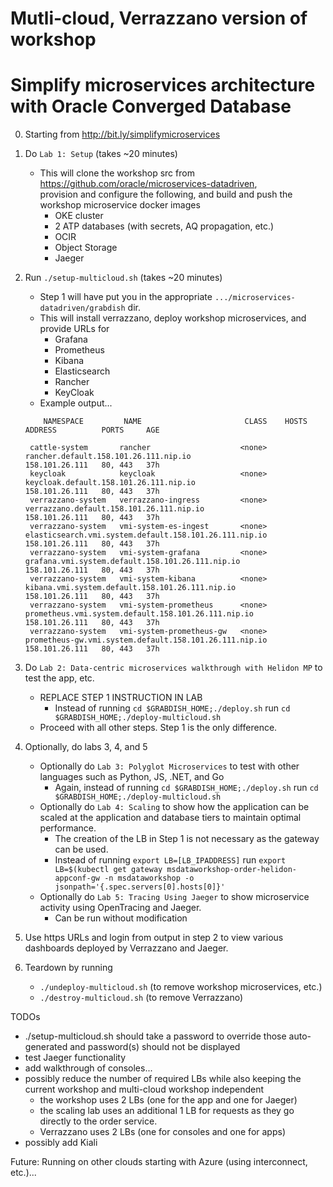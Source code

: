 # Mutli-cloud, Verrazzano version of workshop 
# Simplify microservices architecture with Oracle Converged Database

0. Starting from http://bit.ly/simplifymicroservices

1. Do `Lab 1: Setup` (takes ~20 minutes)
    - This will clone the workshop src from https://github.com/oracle/microservices-datadriven,  
      provision and configure the following, and build and push the workshop microservice docker images
        - OKE cluster
        - 2 ATP databases (with secrets, AQ propagation, etc.)
        - OCIR
        - Object Storage 
        - Jaeger 
        
2. Run `./setup-multicloud.sh` (takes ~20 minutes)
    - Step 1 will have put you in the appropriate `.../microservices-datadriven/grabdish` dir.
    - This will install verrazzano, deploy workshop microservices, and provide URLs for 
        - Grafana
        - Prometheus
        - Kibana
        - Elasticsearch
        - Rancher
        - KeyCloak
    - Example output...
    
    `    NAMESPACE         NAME                       CLASS    HOSTS                                                    ADDRESS          PORTS     AGE`

        cattle-system       rancher                    <none>   rancher.default.158.101.26.111.nip.io                    158.101.26.111   80, 443   37h
        keycloak            keycloak                   <none>   keycloak.default.158.101.26.111.nip.io                   158.101.26.111   80, 443   37h
        verrazzano-system   verrazzano-ingress         <none>   verrazzano.default.158.101.26.111.nip.io                 158.101.26.111   80, 443   37h
        verrazzano-system   vmi-system-es-ingest       <none>   elasticsearch.vmi.system.default.158.101.26.111.nip.io   158.101.26.111   80, 443   37h
        verrazzano-system   vmi-system-grafana         <none>   grafana.vmi.system.default.158.101.26.111.nip.io         158.101.26.111   80, 443   37h
        verrazzano-system   vmi-system-kibana          <none>   kibana.vmi.system.default.158.101.26.111.nip.io          158.101.26.111   80, 443   37h
        verrazzano-system   vmi-system-prometheus      <none>   prometheus.vmi.system.default.158.101.26.111.nip.io      158.101.26.111   80, 443   37h
        verrazzano-system   vmi-system-prometheus-gw   <none>   prometheus-gw.vmi.system.default.158.101.26.111.nip.io   158.101.26.111   80, 443   37h

        
3. Do `Lab 2: Data-centric microservices walkthrough with Helidon MP` to test the app, etc.
    - REPLACE STEP 1 INSTRUCTION IN LAB
        - Instead of running `cd $GRABDISH_HOME;./deploy.sh` run `cd $GRABDISH_HOME;./deploy-multicloud.sh`
    - Proceed with all other steps. Step 1 is the only difference.
    
4. Optionally, do labs 3, 4, and 5
    - Optionally do `Lab 3: Polyglot Microservices` to test with other languages such as Python, JS, .NET, and Go
        - Again, instead of running `cd $GRABDISH_HOME;./deploy.sh` run `cd $GRABDISH_HOME;./deploy-multicloud.sh`
    - Optionally do `Lab 4: Scaling` to show how the application can be scaled at the application and database tiers to maintain optimal performance.
        - The creation of the LB in Step 1 is not necessary as the gateway can be used.
        - Instead of running `export LB=[LB_IPADDRESS]` run `export LB=$(kubectl get gateway msdataworkshop-order-helidon-appconf-gw -n msdataworkshop -o jsonpath='{.spec.servers[0].hosts[0]}'`
    - Optionally do `Lab 5: Tracing Using Jaeger` to show microservice activity using OpenTracing and Jaeger.
        - Can be run without modification
    
4. Use https URLs and login from output in step 2 to view various dashboards deployed by Verrazzano and Jaeger.

5. Teardown by running 
    - `./undeploy-multicloud.sh` (to remove workshop microservices, etc.) 
    - `./destroy-multicloud.sh` (to remove Verrazzano)

TODOs
 - ./setup-multicloud.sh should take a password to override those auto-generated and password(s) should not be displayed
 - test Jaeger functionality
 - add walkthrough of consoles...
 - possibly reduce the number of required LBs while also keeping the current workshop and multi-cloud workshop independent
    - the workshop uses 2 LBs (one for the app and one for Jaeger)
    - the scaling lab uses an additional 1 LB for requests as they go directly to the order service. 
    - Verrazzano uses 2 LBs (one for consoles and one for apps)
 - possibly add Kiali


Future: Running on other clouds starting with Azure (using interconnect, etc.)...
